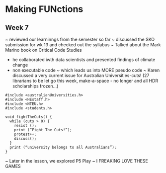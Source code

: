 # Making FUNctions 

## Week 7 

~ reviewed our learninngs from the semester so far 
~ discussed the SKO submission for wk 13 and checked out the syllabus 
~ Talked about the Mark Marino book on Critical Code Studies 
  - he collaborated iwth data scientists and presented findings of climate change 
  - non executable code
~ which leads us into MORE pseudo code 
~ Karen discussed a very current issue for Australian Universities-cuts! 
(27 librarians to be let go this week, make-a-space - no longer and all HDR scholarships frozen...) 

```
#include <australianUniversities.h>
#include <HEstaff.h>
#include <NTEU.h>
#include <students.h> 

void fightTheCuts() {
  while (cuts > 0) {
    resist ();
    print (“Fight The Cuts!”);
    protest++; 
    discuss();
  }
  print (“university belongs to all Australians”);
} 
``` 
~ Later in the lesson, we explored P5 Play
~ I FREAKING LOVE THESE GAMES 
